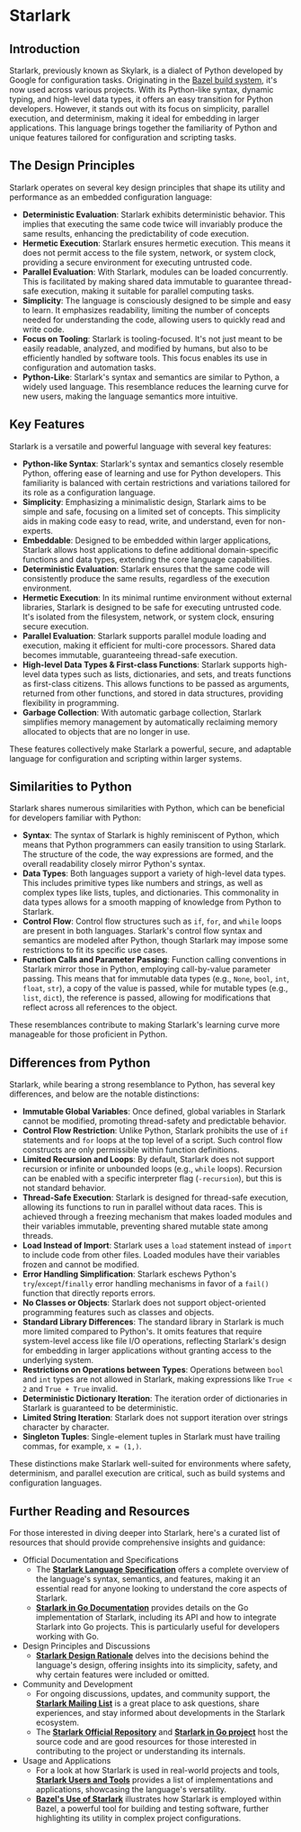 # Starlark

## Introduction

Starlark, previously known as Skylark, is a dialect of Python developed by Google for configuration tasks. Originating in the [Bazel build system](https://bazel.build/), it's now used across various projects. With its Python-like syntax, dynamic typing, and high-level data types, it offers an easy transition for Python developers. However, it stands out with its focus on simplicity, parallel execution, and determinism, making it ideal for embedding in larger applications. This language brings together the familiarity of Python and unique features tailored for configuration and scripting tasks.

## The Design Principles

Starlark operates on several key design principles that shape its utility and performance as an embedded configuration language:

- **Deterministic Evaluation**: Starlark exhibits deterministic behavior. This implies that executing the same code twice will invariably produce the same results, enhancing the predictability of code execution.
- **Hermetic Execution**: Starlark ensures hermetic execution. This means it does not permit access to the file system, network, or system clock, providing a secure environment for executing untrusted code.
- **Parallel Evaluation**: With Starlark, modules can be loaded concurrently. This is facilitated by making shared data immutable to guarantee thread-safe execution, making it suitable for parallel computing tasks.
- **Simplicity**: The language is consciously designed to be simple and easy to learn. It emphasizes readability, limiting the number of concepts needed for understanding the code, allowing users to quickly read and write code.
- **Focus on Tooling**: Starlark is tooling-focused. It's not just meant to be easily readable, analyzed, and modified by humans, but also to be efficiently handled by software tools. This focus enables its use in configuration and automation tasks.
- **Python-Like**: Starlark's syntax and semantics are similar to Python, a widely used language. This resemblance reduces the learning curve for new users, making the language semantics more intuitive.

## Key Features

Starlark is a versatile and powerful language with several key features:

- **Python-like Syntax**: Starlark's syntax and semantics closely resemble Python, offering ease of learning and use for Python developers. This familiarity is balanced with certain restrictions and variations tailored for its role as a configuration language.
- **Simplicity**: Emphasizing a minimalistic design, Starlark aims to be simple and safe, focusing on a limited set of concepts. This simplicity aids in making code easy to read, write, and understand, even for non-experts.
- **Embeddable**: Designed to be embedded within larger applications, Starlark allows host applications to define additional domain-specific functions and data types, extending the core language capabilities.
- **Deterministic Evaluation**: Starlark ensures that the same code will consistently produce the same results, regardless of the execution environment.
- **Hermetic Execution**: In its minimal runtime environment without external libraries, Starlark is designed to be safe for executing untrusted code. It's isolated from the filesystem, network, or system clock, ensuring secure execution.
- **Parallel Evaluation**: Starlark supports parallel module loading and execution, making it efficient for multi-core processors. Shared data becomes immutable, guaranteeing thread-safe execution.
- **High-level Data Types & First-class Functions**: Starlark supports high-level data types such as lists, dictionaries, and sets, and treats functions as first-class citizens. This allows functions to be passed as arguments, returned from other functions, and stored in data structures, providing flexibility in programming.
- **Garbage Collection**: With automatic garbage collection, Starlark simplifies memory management by automatically reclaiming memory allocated to objects that are no longer in use.

These features collectively make Starlark a powerful, secure, and adaptable language for configuration and scripting within larger systems.

## Similarities to Python

Starlark shares numerous similarities with Python, which can be beneficial for developers familiar with Python:

- **Syntax**: The syntax of Starlark is highly reminiscent of Python, which means that Python programmers can easily transition to using Starlark. The structure of the code, the way expressions are formed, and the overall readability closely mirror Python's syntax.
- **Data Types**: Both languages support a variety of high-level data types. This includes primitive types like numbers and strings, as well as complex types like lists, tuples, and dictionaries. This commonality in data types allows for a smooth mapping of knowledge from Python to Starlark.
- **Control Flow**: Control flow structures such as `if`, `for`, and `while` loops are present in both languages. Starlark's control flow syntax and semantics are modeled after Python, though Starlark may impose some restrictions to fit its specific use cases.
- **Function Calls and Parameter Passing**: Function calling conventions in Starlark mirror those in Python, employing call-by-value parameter passing. This means that for immutable data types (e.g., `None`, `bool`, `int`, `float`, `str`), a copy of the value is passed, while for mutable types (e.g., `list`, `dict`), the reference is passed, allowing for modifications that reflect across all references to the object.

These resemblances contribute to making Starlark's learning curve more manageable for those proficient in Python.

## Differences from Python

Starlark, while bearing a strong resemblance to Python, has several key differences, and below are the notable distinctions:

- **Immutable Global Variables**: Once defined, global variables in Starlark cannot be modified, promoting thread-safety and predictable behavior.
- **Control Flow Restriction**: Unlike Python, Starlark prohibits the use of `if` statements and `for` loops at the top level of a script. Such control flow constructs are only permissible within function definitions.
- **Limited Recursion and Loops**: By default, Starlark does not support recursion or infinite or unbounded loops (e.g., `while` loops). Recursion can be enabled with a specific interpreter flag (`-recursion`), but this is not standard behavior.
- **Thread-Safe Execution**: Starlark is designed for thread-safe execution, allowing its functions to run in parallel without data races. This is achieved through a freezing mechanism that makes loaded modules and their variables immutable, preventing shared mutable state among threads.
- **Load Instead of Import**: Starlark uses a `load` statement instead of `import` to include code from other files. Loaded modules have their variables frozen and cannot be modified.
- **Error Handling Simplification**: Starlark eschews Python's `try`/`except`/`finally` error handling mechanisms in favor of a `fail()` function that directly reports errors.
- **No Classes or Objects**: Starlark does not support object-oriented programming features such as classes and objects.
- **Standard Library Differences**: The standard library in Starlark is much more limited compared to Python's. It omits features that require system-level access like file I/O operations, reflecting Starlark's design for embedding in larger applications without granting access to the underlying system.
- **Restrictions on Operations between Types**: Operations between `bool` and `int` types are not allowed in Starlark, making expressions like `True < 2` and `True + True` invalid.
- **Deterministic Dictionary Iteration**: The iteration order of dictionaries in Starlark is guaranteed to be deterministic.
- **Limited String Iteration**: Starlark does not support iteration over strings character by character.
- **Singleton Tuples**: Single-element tuples in Starlark must have trailing commas, for example, `x = (1,)`.

These distinctions make Starlark well-suited for environments where safety, determinism, and parallel execution are critical, such as build systems and configuration languages.

## Further Reading and Resources

For those interested in diving deeper into Starlark, here's a curated list of resources that should provide comprehensive insights and guidance:

- Official Documentation and Specifications
  - The **[Starlark Language Specification](https://github.com/bazelbuild/starlark/blob/master/spec.md)** offers a complete overview of the language's syntax, semantics, and features, making it an essential read for anyone looking to understand the core aspects of Starlark.
  - **[Starlark in Go Documentation](https://pkg.go.dev/go.starlark.net/starlark)** provides details on the Go implementation of Starlark, including its API and how to integrate Starlark into Go projects. This is particularly useful for developers working with Go.
- Design Principles and Discussions
  - **[Starlark Design Rationale](https://github.com/bazelbuild/starlark/blob/master/design.md)** delves into the decisions behind the language's design, offering insights into its simplicity, safety, and why certain features were included or omitted.
- Community and Development
  - For ongoing discussions, updates, and community support, the **[Starlark Mailing List](https://groups.google.com/g/starlark-go)** is a great place to ask questions, share experiences, and stay informed about developments in the Starlark ecosystem.
  - The **[Starlark Official Repository](https://github.com/bazelbuild/starlark)** and **[Starlark in Go project](https://github.com/google/starlark-go)** host the source code and are good resources for those interested in contributing to the project or understanding its internals.
- Usage and Applications
  - For a look at how Starlark is used in real-world projects and tools, **[Starlark Users and Tools](https://github.com/bazelbuild/starlark/blob/master/users.md)** provides a list of implementations and applications, showcasing the language's versatility.
  - **[Bazel's Use of Starlark](https://bazel.build/rules/language)** illustrates how Starlark is employed within Bazel, a powerful tool for building and testing software, further highlighting its utility in complex project configurations.
